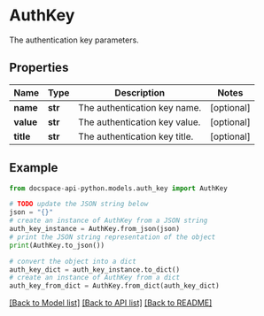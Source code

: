 # AuthKey
The authentication key parameters.

## Properties

Name | Type | Description | Notes
------------ | ------------- | ------------- | -------------
**name** | **str** | The authentication key name. | [optional] 
**value** | **str** | The authentication key value. | [optional] 
**title** | **str** | The authentication key title. | [optional] 

## Example

```python
from docspace-api-python.models.auth_key import AuthKey

# TODO update the JSON string below
json = "{}"
# create an instance of AuthKey from a JSON string
auth_key_instance = AuthKey.from_json(json)
# print the JSON string representation of the object
print(AuthKey.to_json())

# convert the object into a dict
auth_key_dict = auth_key_instance.to_dict()
# create an instance of AuthKey from a dict
auth_key_from_dict = AuthKey.from_dict(auth_key_dict)
```
[[Back to Model list]](../README.md#documentation-for-models) [[Back to API list]](../README.md#documentation-for-api-endpoints) [[Back to README]](../README.md)


